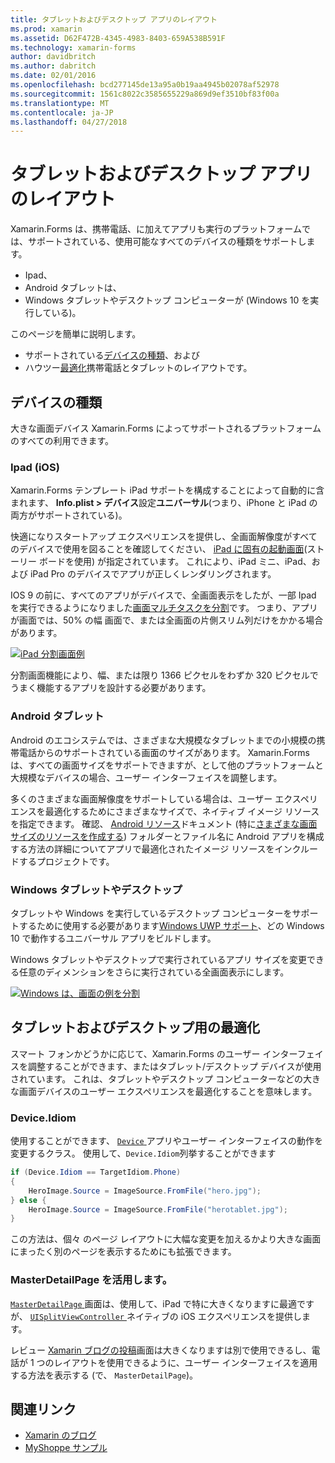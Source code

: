 ```yaml
---
title: タブレットおよびデスクトップ アプリのレイアウト
ms.prod: xamarin
ms.assetid: D62F472B-4345-4983-8403-659A538B591F
ms.technology: xamarin-forms
author: davidbritch
ms.author: dabritch
ms.date: 02/01/2016
ms.openlocfilehash: bcd277145de13a95a0b19aa4945b02078af52978
ms.sourcegitcommit: 1561c8022c3585655229a869d9ef3510bf83f00a
ms.translationtype: MT
ms.contentlocale: ja-JP
ms.lasthandoff: 04/27/2018
---
```

# <a name="layout-for-tablet-and-desktop-apps"></a>タブレットおよびデスクトップ アプリのレイアウト

Xamarin.Forms は、携帯電話、に加えてアプリも実行のプラットフォームでは、サポートされている、使用可能なすべてのデバイスの種類をサポートします。

* Ipad、
* Android タブレットは、
* Windows タブレットやデスクトップ コンピューターが (Windows 10 を実行している)。

このページを簡単に説明します。

* サポートされている[デバイスの種類](#Device_Types)、および
* ハウツー[最適化](#optimize)携帯電話とタブレットのレイアウトです。

<a name="Device_Types" />

## <a name="device-types"></a>デバイスの種類

大きな画面デバイス Xamarin.Forms によってサポートされるプラットフォームのすべての利用できます。

### <a name="ipads-ios"></a>Ipad (iOS)

Xamarin.Forms テンプレート iPad サポートを構成することによって自動的に含まれます、 **Info.plist > デバイス**設定**ユニバーサル**(つまり、iPhone と iPad の両方がサポートされている)。

快適になりスタートアップ エクスペリエンスを提供し、全画面解像度がすべてのデバイスで使用を図ることを確認してください、 [iPad に固有の起動画面](~/ios/app-fundamentals/images-icons/launch-screens.md)(ストーリー ボードを使用) が指定されています。 これにより、iPad ミニ、iPad、および iPad Pro のデバイスでアプリが正しくレンダリングされます。

IOS 9 の前に、すべてのアプリがデバイスで、全画面表示をしたが、一部 Ipad を実行できるようになりました[画面マルチタスクを分割](~/ios/platform/multitasking.md)です。
つまり、アプリが画面では、50% の幅 画面で、または全画面の片側スリム列だけをかかる場合があります。

[![](tablet-images/ipad-sml.png "iPad 分割画面例")](tablet-images/ipad.png#lightbox "iPad 分割画面の例")

分割画面機能により、幅、または限り 1366 ピクセルをわずか 320 ピクセルでうまく機能するアプリを設計する必要があります。

### <a name="android-tablets"></a>Android タブレット

Android のエコシステムでは、さまざまな大規模なタブレットまでの小規模の携帯電話からのサポートされている画面のサイズがあります。 Xamarin.Forms は、すべての画面サイズをサポートできますが、として他のプラットフォームと大規模なデバイスの場合、ユーザー インターフェイスを調整します。

多くのさまざまな画面解像度をサポートしている場合は、ユーザー エクスペリエンスを最適化するためにさまざまなサイズで、ネイティブ イメージ リソースを指定できます。
確認、 [Android リソース](~/android/app-fundamentals/resources-in-android/index.md)ドキュメント (特に[さまざまな画面サイズのリソースを作成する](~/android/app-fundamentals/resources-in-android/resources-for-varying-screens.md)) フォルダーとファイル名に Android アプリを構成する方法の詳細についてアプリで最適化されたイメージ リソースをインクルードするプロジェクトです。

### <a name="windows-tablets-and-desktops"></a>Windows タブレットやデスクトップ

タブレットや Windows を実行しているデスクトップ コンピューターをサポートするために使用する必要があります[Windows UWP サポート](~/xamarin-forms/platform/windows/installation/index.md)、どの Windows 10 で動作するユニバーサル アプリをビルドします。

Windows タブレットやデスクトップで実行されているアプリ サイズを変更できる任意のディメンションをさらに実行されている全画面表示にします。

[![](tablet-images/splitscreen-sml.png "Windows は、画面の例を分割")](tablet-images/splitscreen.png#lightbox "Windows 分割画面の例")


<a name="optimize" />

## <a name="optimizing-for-tablet-and-desktop"></a>タブレットおよびデスクトップ用の最適化

スマート フォンかどうかに応じて、Xamarin.Forms のユーザー インターフェイスを調整することができます、またはタブレット/デスクトップ デバイスが使用されています。 これは、タブレットやデスクトップ コンピューターなどの大きな画面デバイスのユーザー エクスペリエンスを最適化することを意味します。


### <a name="deviceidiom"></a>Device.Idiom

使用することができます、 [ `Device` ](~/xamarin-forms/platform/device.md)アプリやユーザー インターフェイスの動作を変更するクラス。 使用して、`Device.Idiom`列挙することができます

```csharp
if (Device.Idiom == TargetIdiom.Phone)
{
    HeroImage.Source = ImageSource.FromFile("hero.jpg");
} else {
    HeroImage.Source = ImageSource.FromFile("herotablet.jpg");
}
```

この方法は、個々 のページ レイアウトに大幅な変更を加えるかより大きな画面にまったく別のページを表示するためにも拡張できます。

### <a name="leveraging-masterdetailpage"></a>MasterDetailPage を活用します。

[ `MasterDetailPage` ](https://developer.xamarin.com/api/type/Xamarin.Forms.MasterDetailPage/)画面は、使用して、iPad で特に大きくなりますに最適ですが、 [ `UISplitViewController` ](https://developer.xamarin.com/api/type/UIKit.UISplitViewController/)ネイティブの iOS エクスペリエンスを提供します。

レビュー [Xamarin ブログの投稿](https://blog.xamarin.com/bringing-xamarin-forms-apps-to-tablets/)画面は大きくなりますは別で使用できるし、電話が 1 つのレイアウトを使用できるように、ユーザー インターフェイスを適用する方法を表示する (で、 `MasterDetailPage`)。



## <a name="related-links"></a>関連リンク

- [Xamarin のブログ](https://blog.xamarin.com/bringing-xamarin-forms-apps-to-tablets/)
- [MyShoppe サンプル](https://github.com/jamesmontemagno/myshoppe)
